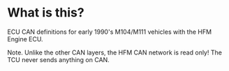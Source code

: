 
# What is this?

ECU CAN definitions for early 1990's M104/M111 vehicles with the HFM Engine ECU.

Note. Unlike the other CAN layers, the HFM CAN network is read only! The TCU never sends anything on CAN.